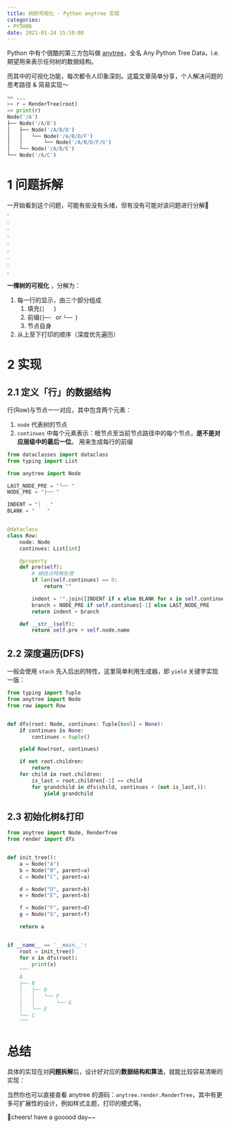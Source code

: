 ```yaml
---
title: 树的可视化 - Python anytree 实现
categories:
- PYTHON
date: 2021-01-24 15:10:08
---
```



Python 中有个很酷的第三方包叫做 [anytree](https://github.com/c0fec0de/anytree)，全名 Any Python Tree Data，i.e. 期望用来表示任何树的数据结构。   

而其中的可视化功能，每次都令人印象深刻。这篇文章简单分享，个人解决问题的思考路径 & 简易实现～

<!-- more -->

```python
>> ...
>> r = RenderTree(root)
>> print(r)
Node('/A')
├── Node('/A/B')
│   ├── Node('/A/B/D')
│   │   └── Node('/A/B/D/F')
│   │       └── Node('/A/B/D/F/G')
│   └── Node('/A/B/E')
└── Node('/A/C')
```

# 1 问题拆解

一开始看到这个问题，可能有些没有头绪，但有没有可能对该问题进行分解🤔   
.   
.   
.   
.   
.   
.      
.   
.   
.

**一棵树的可视化** ，分解为：

1. 每一行的显示，由三个部分组成
    1. 填充(`│   `)
    2. 前缀(`├── ` or `└── `)
    3. 节点自身
2. 从上至下打印的顺序（深度优先遍历）

# 2 实现

## 2.1 定义「行」的数据结构
行(Row)与节点一一对应，其中包含两个元素：

1. `node` 代表树的节点 
2. `continues` 中每个元素表示：根节点至当前节点路径中的每个节点，**是不是对应层级中的最后一位**。 用来生成每行的前缀

```python
from dataclasses import dataclass
from typing import List

from anytree import Node

LAST_NODE_PRE = "╰── "
NODE_PRE = "├── "

INDENT = "│   "
BLANK = "    "


@dataclass
class Row:
    node: Node
    continues: List[int]

    @property
    def pre(self):
        # 根结点特殊处理
        if len(self.continues) == 0:
            return ""

        indent = "".join([INDENT if x else BLANK for x in self.continues[:-1]])
        branch = NODE_PRE if self.continues[-1] else LAST_NODE_PRE
        return indent + branch

    def __str__(self):
        return self.pre + self.node.name
```

## 2.2 深度遍历(DFS)

一般会使用 `stack` 先入后出的特性，这里简单利用生成器，即 `yield` 关键字实现一版：


```python
from typing import Tuple
from anytree import Node
from row import Row


def dfs(root: Node, continues: Tuple[bool] = None):
    if continues is None:
        continues = tuple()

    yield Row(root, continues)

    if not root.children:
        return
    for child in root.children:
        is_last = root.children[-1] == child
        for grandchild in dfs(child, continues + (not is_last,)):
            yield grandchild
```

## 2.3 初始化树&打印


```python
from anytree import Node, RenderTree
from render import dfs


def init_tree():
    a = Node("A")
    b = Node("B", parent=a)
    c = Node("C", parent=a)

    d = Node("D", parent=b)
    e = Node("E", parent=b)

    f = Node("F", parent=d)
    g = Node("G", parent=f)

    return a


if __name__ == '__main__':
    root = init_tree()
    for x in dfs(root):
        print(x)
    """
    A
    ├── B
    │   ├── D
    │   │   ╰── F
    │   │       ╰── G
    │   ╰── E
    ╰── C
    """
```

# 总结
具体的实现在对**问题拆解**后，设计好对应的**数据结构和算法**，就能比较容易清晰的实现：

当然你也可以直接查看 anytree 的源码：`anytree.render.RenderTree`，其中有更多可扩展性的设计，例如样式主题，打印的模式等。

🍻cheers! have a gooood day~~

